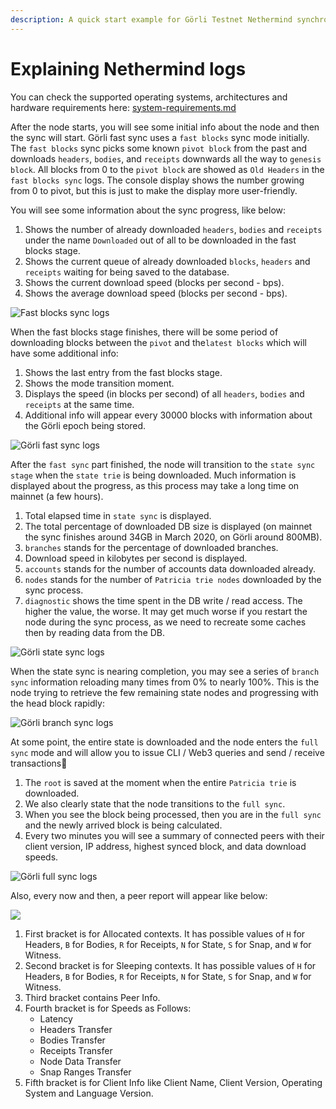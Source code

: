 ```yaml
---
description: A quick start example for Görli Testnet Nethermind synchronization
---
```


# Explaining Nethermind logs

You can check the supported operating systems, architectures and hardware requirements
here: [system-requirements.md](../system-requirements.md)

After the node starts, you will see some initial info about the node and then the sync will start. Görli fast sync uses
a `fast blocks` sync mode initially. The `fast blocks` sync picks some known `pivot block` from the past and
downloads `headers`, `bodies`, and `receipts` downwards all the way to `genesis block`. All blocks from 0 to
the `pivot block` are showed as `Old Headers` in the `fast blocks sync` logs. The console display shows the number
growing from 0 to pivot, but this is just to make the display more user-friendly.

You will see some information about the sync progress, like below:

1. Shows the number of already downloaded `headers`, `bodies` and `receipts` under the name `Downloaded` out of all to
   be downloaded in the fast blocks stage.
2. Shows the current queue of already downloaded `blocks`, `headers` and `receipts` waiting for being saved to the
   database.
3. Shows the current download speed (blocks per second - bps).
4. Shows the average download speed (blocks per second - bps).

![Fast blocks sync logs](/img/getting\_started\_log\_0.png)

When the fast blocks stage finishes, there will be some period of downloading blocks between the `pivot` and
the`latest blocks` which will have some additional info:

1. Shows the last entry from the fast blocks stage.
2. Shows the mode transition moment.
3. Displays the speed (in blocks per second) of all `headers`, `bodies` and `receipts` at the same time.
4. Additional info will appear every 30000 blocks with information about the Görli epoch being stored.

![Görli fast sync logs](/img/getting\_started\_7.png)

After the `fast sync` part finished, the node will transition to the `state sync stage` when the `state trie` is being
downloaded. Much information is displayed about the progress, as this process may take a long time on mainnet (a few
hours).

1. Total elapsed time in `state sync` is displayed.
2. The total percentage of downloaded DB size is displayed (on mainnet the sync finishes around 34GB in March 2020, on
   Görli around 800MB).
3. `branches` stands for the percentage of downloaded branches.
4. Download speed in kilobytes per second is displayed.
5. `accounts` stands for the number of accounts data downloaded already.
6. `nodes` stands for the number of `Patricia trie nodes` downloaded by the sync process.
7. `diagnostic` shows the time spent in the DB write / read access. The higher the value, the worse. It may get much
   worse if you restart the node during the sync process, as we need to recreate some caches then by reading data from
   the DB.

![Görli state sync logs](/img/getting\_started\_8.png)

When the state sync is nearing completion, you may see a series of `branch sync` information reloading many times from
0% to nearly 100%. This is the node trying to retrieve the few remaining state nodes and progressing with the head block
rapidly:

![Görli branch sync logs](/img/getting\_started\_26.png)

At some point, the entire state is downloaded and the node enters the `full sync` mode and will allow you to issue CLI /
Web3 queries and send / receive transactions🥳

1. The `root` is saved at the moment when the entire `Patricia trie` is downloaded.
2. We also clearly state that the node transitions to the `full sync`.
3. When you see the block being processed, then you are in the `full sync` and the newly arrived block is being
   calculated.
4. Every two minutes you will see a summary of connected peers with their client version, IP address, highest synced
   block, and data download speeds.

![Görli full sync logs](/img/getting\_started\_9.png)

Also, every now and then, a peer report will appear like below:

![](</img/Screenshot2022-08-10205144.png>)

1. First bracket is for Allocated contexts. It has possible values of `H` for Headers, `B` for Bodies, `R` for
   Receipts, `N` for State, `S` for Snap, and `W` for Witness.
2. Second bracket is for Sleeping contexts. It has possible values of `H` for Headers, `B` for Bodies, `R` for
   Receipts, `N` for State, `S` for Snap, and `W` for Witness.
3. Third bracket contains Peer Info.
4. Fourth bracket is for Speeds as Follows:
    * Latency
    * Headers Transfer
    * Bodies Transfer
    * Receipts Transfer
    * Node Data Transfer
    * Snap Ranges Transfer
5. Fifth bracket is for Client Info like Client Name, Client Version, Operating System and Language Version.
